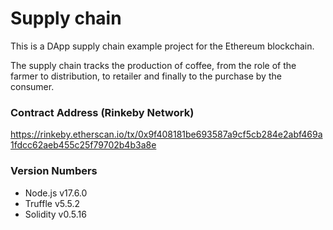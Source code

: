 # Supply chain

This is a DApp supply chain example project for the Ethereum blockchain. 

The supply chain tracks the production of coffee, from the role of the farmer to distribution, to retailer and finally to the purchase by the consumer.

### Contract Address (Rinkeby Network)
https://rinkeby.etherscan.io/tx/0x9f408181be693587a9cf5cb284e2abf469a1fdcc62aeb455c25f79702b4b3a8e

### Version Numbers
- Node.js v17.6.0
- Truffle v5.5.2
- Solidity v0.5.16
